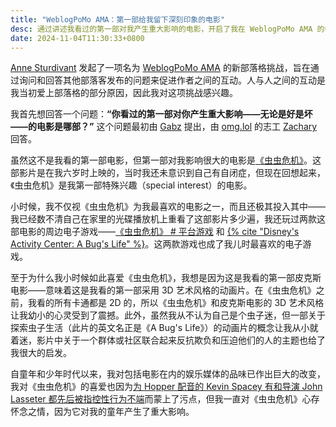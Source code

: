 ```yaml
---
title: "WeblogPoMo AMA：第一部给我留下深刻印象的电影"
desc: 通过讲述我看过的第一部对我产生重大影响的电影，开启了我在 WeblogPoMo AMA 的参与。
date: 2024-11-04T11:30:33+0800
---
```


[Anne Sturdivant](https://anniegreens.lol) 发起了一项名为 [WeblogPoMo AMA](https://weblogpomo.club/challenges) 的新部落格挑战，旨在通过询问和回答其他部落客发布的问题来促进作者之间的互动。人与人之间的互动是我当初爱上部落格的部分原因，因此我对这项挑战感兴趣。

我首先想回答一个问题：**“你看过的第一部对你产生重大影响——无论是好是坏——的电影是哪部？”** 这个问题最初由 [Gabz](https://gabz.blog/) 提出，由 [omg.lol](https://home.omg.lol/staff) 的志工 [Zachary](https://blog.alpine.day/2024/11/weblogpomoama-2) 回答。

虽然这不是我看的第一部电影，但第一部对我影响很大的电影是[《虫虫危机》](https://zh.wikipedia.org/wiki/%E8%99%AB%E8%99%AB%E5%8D%B1%E6%9C%BA)。这部影片是在我六岁时上映的，当时我还未意识到自己有自闭症，但现在回想起来，《虫虫危机》是我第一部特殊兴趣（special interest）的电影。

小时候，我不仅视《虫虫危机》为我最喜欢的电影之一，而且还极其投入其中——我已经数不清自己在家里的光碟播放机上重看了这部影片多少遍，我还玩过两款这部电影的周边电子游戏——[《虫虫危机》 # 平台游戏](https://en.wikipedia.org/wiki/A_Bug%27s_Life_(video_game)) 和 [{% cite "Disney's Activity Center: A Bug's Life" %}](https://en.wikipedia.org/wiki/Disney%27s_Activity_Center)。这两款游戏也成了我儿时最喜欢的电子游戏。

至于为什么我小时候如此喜爱《虫虫危机》，我想是因为这是我看的第一部皮克斯电影——意味着这是我看的第一部采用 3D 艺术风格的动画片。在《虫虫危机》之前，我看的所有卡通都是 2D 的，所以《虫虫危机》和皮克斯电影的 3D 艺术风格让我幼小的心灵受到了震撼。此外，虽然我从不认为自己是个虫子迷，但一部关于探索虫子生活（此片的英文名正是《A Bug's Life》）的动画片的概念让我从小就着迷，影片中关于一个群体或社区联合起来反抗欺负和压迫他们的人的主题也给了我很大的启发。

自童年和少年时代以来，我对包括电影在内的娱乐媒体的品味已作出巨大的改变，我对《虫虫危机》的喜爱也因为[为 Hopper 配音的 Kevin Spacey 有和导演 John Lasseter 都先后被指控性行为不端](https://therottenappl.es/result/movie/9487/A-Bug's-Life)而蒙上了污点，但我一直对《虫虫危机》心存怀念之情，因为它对我的童年产生了重大影响。